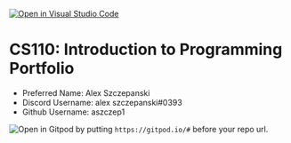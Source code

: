 [![Open in Visual Studio Code](https://classroom.github.com/assets/open-in-vscode-c66648af7eb3fe8bc4f294546bfd86ef473780cde1dea487d3c4ff354943c9ae.svg)](https://classroom.github.com/online_ide?assignment_repo_id=9842051&assignment_repo_type=AssignmentRepo)
# CS110: Introduction to Programming Portfolio

- Preferred Name: Alex Szczepanski
- Discord Username: alex szczepanski#0393
- Github Username: aszczep1

![Open in Gitpod](https://gitpod.io/button/open-in-gitpod.svg) by putting `https://gitpod.io/#` before your repo url.
